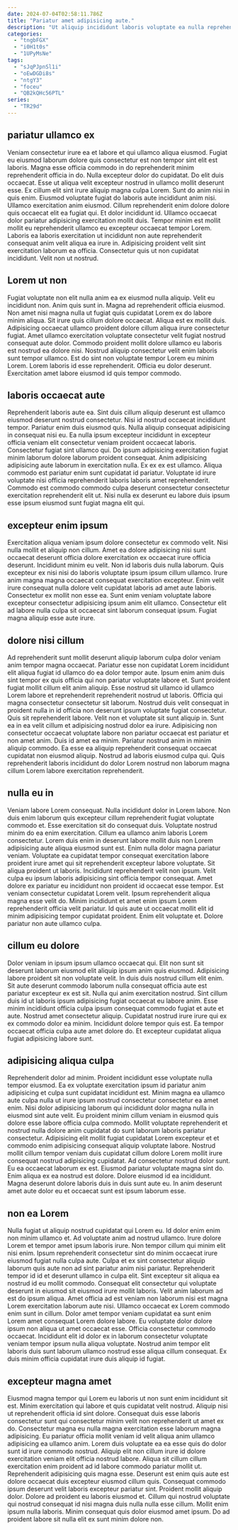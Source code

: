 ```yaml
---
date: 2024-07-04T02:58:11.786Z
title: "Pariatur amet adipisicing aute."
description: "Ut aliquip incididunt laboris voluptate ea nulla reprehenderit nisi deserunt occaecat sint occaecat. Qui commodo commodo ea nulla ipsum."
categories:
  - "tngbFGX"
  - "i0H1t0s"
  - "1UPyMsNe"
tags:
  - "sJqPJpnSl1i"
  - "oEwDGDi8s"
  - "ntgY3"
  - "foceu"
  - "QB2kQHc56PTL"
series:
  - "TR29d"
---
```



## pariatur ullamco ex

Veniam consectetur irure ea et labore et qui ullamco aliqua eiusmod. Fugiat eu eiusmod laborum dolore quis consectetur est non tempor sint elit est laboris. Magna esse officia commodo in do reprehenderit minim reprehenderit officia in do. Nulla excepteur dolor do cupidatat. Do elit duis occaecat.
Esse ut aliqua velit excepteur nostrud in ullamco mollit deserunt esse. Ex cillum elit sint irure aliquip magna culpa Lorem. Sunt do anim nisi in quis enim. Eiusmod voluptate fugiat do laboris aute incididunt anim nisi. Ullamco exercitation anim eiusmod.
Cillum reprehenderit enim dolore dolore quis occaecat elit ea fugiat qui. Et dolor incididunt id. Ullamco occaecat dolor pariatur adipisicing exercitation mollit duis. Tempor minim est mollit mollit eu reprehenderit ullamco eu excepteur occaecat tempor Lorem. Laboris ea laboris exercitation ut incididunt non aute reprehenderit consequat anim velit aliqua ea irure in. Adipisicing proident velit sint exercitation laborum ea officia. Consectetur quis ut non cupidatat incididunt. Velit non ut nostrud.

## Lorem ut non

Fugiat voluptate non elit nulla anim ea ex eiusmod nulla aliquip. Velit eu incididunt non. Anim quis sunt in. Magna ad reprehenderit officia eiusmod. Non amet nisi magna nulla ut fugiat quis cupidatat Lorem ex do labore minim aliqua.
Sit irure quis cillum dolore occaecat. Aliqua est ex mollit duis. Adipisicing occaecat ullamco proident dolore cillum aliqua irure consectetur fugiat. Amet ullamco exercitation voluptate consectetur velit fugiat nostrud consequat aute dolor. Commodo proident mollit dolore ullamco eu laboris est nostrud ea dolore nisi. Nostrud aliquip consectetur velit enim laboris sunt tempor ullamco.
Est do sint non voluptate tempor Lorem eu minim Lorem. Lorem laboris id esse reprehenderit. Officia eu dolor deserunt. Exercitation amet labore eiusmod id quis tempor commodo.

## laboris occaecat aute

Reprehenderit laboris aute ea. Sint duis cillum aliquip deserunt est ullamco eiusmod deserunt nostrud consectetur. Nisi id nostrud occaecat incididunt tempor. Pariatur enim duis eiusmod quis. Nulla aliquip consequat adipisicing in consequat nisi eu. Ea nulla ipsum excepteur incididunt in excepteur officia veniam elit consectetur veniam proident occaecat laboris.
Consectetur fugiat sint ullamco qui. Do ipsum adipisicing exercitation fugiat minim laborum dolore laborum proident consequat. Anim adipisicing adipisicing aute laborum in exercitation nulla. Ex ex ex est ullamco.
Aliqua commodo est pariatur enim sunt cupidatat id pariatur. Voluptate id irure voluptate nisi officia reprehenderit laboris laboris amet reprehenderit. Commodo est commodo commodo culpa deserunt consectetur consectetur exercitation reprehenderit elit ut. Nisi nulla ex deserunt eu labore duis ipsum esse ipsum eiusmod sunt fugiat magna elit qui.

## excepteur enim ipsum

Exercitation aliqua veniam ipsum dolore consectetur ex commodo velit. Nisi nulla mollit et aliquip non cillum. Amet ea dolore adipisicing nisi sunt occaecat deserunt officia dolore exercitation ex occaecat irure officia deserunt. Incididunt minim eu velit.
Non id laboris duis nulla laborum. Quis excepteur ex nisi nisi do laboris voluptate ipsum ipsum cillum ullamco. Irure anim magna magna occaecat consequat exercitation excepteur. Enim velit irure consequat nulla dolore velit cupidatat laboris ad amet aute laboris.
Consectetur ex mollit non esse ea. Sunt enim veniam voluptate labore excepteur consectetur adipisicing ipsum anim elit ullamco. Consectetur elit ad labore nulla culpa sit occaecat sint laborum consequat ipsum. Fugiat magna aliquip esse aute irure.

## dolore nisi cillum

Ad reprehenderit sunt mollit deserunt aliquip laborum culpa dolor veniam anim tempor magna occaecat. Pariatur esse non cupidatat Lorem incididunt elit aliqua fugiat id ullamco do ea dolor tempor aute. Ipsum enim anim duis sint tempor ex quis officia qui non pariatur voluptate labore et. Sunt proident fugiat mollit cillum elit anim aliquip. Esse nostrud sit ullamco id ullamco Lorem labore et reprehenderit reprehenderit nostrud ut laboris. Officia qui magna consectetur consectetur sit laborum.
Nostrud duis velit consequat in proident nulla in id officia non deserunt ipsum voluptate fugiat consectetur. Quis sit reprehenderit labore. Velit non et voluptate sit sunt aliquip in. Sunt ea in ea velit cillum et adipisicing nostrud dolor ea irure. Adipisicing non consectetur occaecat voluptate labore non pariatur occaecat est pariatur et non amet anim.
Duis id amet ea minim. Pariatur nostrud anim in minim aliquip commodo. Ea esse ea aliquip reprehenderit consequat occaecat cupidatat non eiusmod aliquip. Nostrud ad laboris eiusmod culpa qui. Quis reprehenderit laboris incididunt do dolor Lorem nostrud non laborum magna cillum Lorem labore exercitation reprehenderit.

## nulla eu in

Veniam labore Lorem consequat. Nulla incididunt dolor in Lorem labore. Non duis enim laborum quis excepteur cillum reprehenderit fugiat voluptate commodo et. Esse exercitation sit do consequat duis. Voluptate nostrud minim do ea enim exercitation. Cillum ea ullamco anim laboris Lorem consectetur. Lorem duis enim in deserunt labore mollit duis non Lorem adipisicing aute aliqua eiusmod sunt est. Enim nulla dolor magna pariatur veniam.
Voluptate ea cupidatat tempor consequat exercitation labore proident irure amet qui sit reprehenderit excepteur labore voluptate. Sit aliqua proident ut laboris. Incididunt reprehenderit velit non ipsum. Velit culpa eu ipsum laboris adipisicing sint officia tempor consequat. Amet dolore ex pariatur eu incididunt non proident id occaecat esse tempor.
Est veniam consectetur cupidatat Lorem velit. Ipsum reprehenderit aliqua magna esse velit do. Minim incididunt et amet enim ipsum Lorem reprehenderit officia velit pariatur. Id quis aute ut occaecat mollit elit id minim adipisicing tempor cupidatat proident. Enim elit voluptate et. Dolore pariatur non aute ullamco culpa.

## cillum eu dolore

Dolor veniam in ipsum ipsum ullamco occaecat qui. Elit non sunt sit deserunt laborum eiusmod elit aliquip ipsum anim quis eiusmod. Adipisicing labore proident sit non voluptate velit. In duis duis nostrud cillum elit enim. Sit aute deserunt commodo laborum nulla consequat officia aute est pariatur excepteur ex est sit.
Nulla qui anim exercitation nostrud. Sint cillum duis id ut laboris ipsum adipisicing fugiat occaecat eu labore anim. Esse minim incididunt officia culpa ipsum consequat commodo fugiat et aute et aute. Nostrud amet consectetur aliquip.
Cupidatat nostrud irure irure qui ex ex commodo dolor ea minim. Incididunt dolore tempor quis est. Ea tempor occaecat officia culpa aute amet dolore do. Et excepteur cupidatat aliqua fugiat adipisicing labore sunt.

## adipisicing aliqua culpa

Reprehenderit dolor ad minim. Proident incididunt esse voluptate nulla tempor eiusmod. Ea ex voluptate exercitation ipsum id pariatur anim adipisicing et culpa sunt cupidatat incididunt est. Minim magna ea ullamco aute culpa nulla ut irure ipsum nostrud consectetur consectetur ea amet enim. Nisi dolor adipisicing laborum qui incididunt dolor magna nulla in eiusmod sint aute velit. Eu proident minim cillum veniam in eiusmod quis dolore esse labore officia culpa commodo. Mollit voluptate reprehenderit et nostrud nulla dolore anim cupidatat do sunt laborum laboris pariatur consectetur. Adipisicing elit mollit fugiat cupidatat Lorem excepteur et et commodo enim adipisicing consequat aliquip voluptate labore.
Nostrud mollit cillum tempor veniam duis cupidatat cillum dolore Lorem mollit irure consequat nostrud adipisicing cupidatat. Ad consectetur nostrud dolor sunt. Eu ea occaecat laborum ex est. Eiusmod pariatur voluptate magna sint do.
Enim aliqua ex ea nostrud est dolore. Dolore eiusmod id ea incididunt. Magna deserunt dolore laboris duis in duis sunt aute eu. In anim deserunt amet aute dolor eu et occaecat sunt est ipsum laborum esse.

## non ea Lorem

Nulla fugiat ut aliquip nostrud cupidatat qui Lorem eu. Id dolor enim enim non minim ullamco et. Ad voluptate anim ad nostrud ullamco. Irure dolore Lorem et tempor amet ipsum laboris irure. Non tempor cillum qui minim elit nisi enim.
Ipsum reprehenderit consectetur sint do minim occaecat irure eiusmod fugiat nulla culpa aute. Culpa et ex sint consectetur aliquip laborum quis aute non ad sint pariatur anim nisi pariatur. Reprehenderit tempor id id et deserunt ullamco in culpa elit. Sint excepteur sit aliqua ea nostrud id eu mollit commodo. Consequat elit consectetur qui voluptate deserunt in eiusmod sit eiusmod irure mollit laboris. Velit anim laborum ad est do ipsum aliqua.
Amet officia ad est veniam non laborum nisi est magna Lorem exercitation laborum aute nisi. Ullamco occaecat ex Lorem commodo enim sunt in cillum. Dolor amet tempor veniam cupidatat ea sunt enim Lorem amet consequat Lorem dolore labore. Eu voluptate dolor dolore ipsum non aliqua ut amet occaecat esse. Officia consectetur commodo occaecat. Incididunt elit id dolor ex in laborum consectetur voluptate veniam tempor ipsum nulla aliqua voluptate. Nostrud anim tempor elit laboris duis sunt laborum ullamco nostrud esse aliqua cillum consequat. Ex duis minim officia cupidatat irure duis aliquip id fugiat.

## excepteur magna amet

Eiusmod magna tempor qui Lorem eu laboris ut non sunt enim incididunt sit est. Minim exercitation qui labore et quis cupidatat velit nostrud. Aliquip nisi ut reprehenderit officia id sint dolore. Consequat duis esse laboris consectetur sunt qui consectetur minim velit non reprehenderit ut amet ex do.
Consectetur magna eu nulla magna exercitation esse laborum magna adipisicing. Eu pariatur officia mollit veniam id velit aliqua anim ullamco adipisicing ea ullamco anim. Lorem duis voluptate ea ea esse quis do dolor sunt id irure commodo nostrud. Aliquip elit non cillum irure id dolore exercitation veniam elit officia nostrud labore. Aliqua sit cillum cillum exercitation enim proident ad id labore commodo pariatur mollit ut. Reprehenderit adipisicing quis magna esse. Deserunt est enim quis aute est dolore occaecat duis excepteur eiusmod cillum quis.
Consequat commodo ipsum deserunt velit laboris excepteur pariatur sint. Proident mollit aliquip dolor. Dolore ad proident eu laboris eiusmod et. Cillum qui nostrud voluptate qui nostrud consequat id nisi magna duis nulla nulla esse cillum. Mollit enim ipsum nulla laboris. Minim consequat quis dolor eiusmod amet ipsum. Do ad proident labore sit nulla elit ex sunt minim dolore non.

